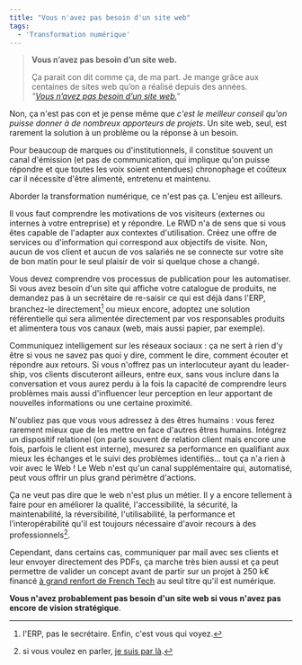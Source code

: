 ```yaml
---
title: "Vous n'avez pas besoin d'un site web"
tags:
  - 'Transformation numérique'
---
```


> **Vous n’avez pas besoin d’un site web.**
>
> Ça parait con dit comme ça, de ma part. Je mange grâce aux centaines de sites
> web qu’on a réalisé depuis des années.  
> <cite>"[Vous n’avez pas besoin d’un site web.](http://fuuuccckkk.tumblr.com/post/141622101754/vous-navez-pas-besoin-dun-site-web)"</cite>

Non, ça n'est pas con et je pense même que _c'est le meilleur conseil qu'on
puisse donner à de nombreux apporteurs de projets_. Un site web, seul, est
rarement la solution à un problème ou la réponse à un besoin.

Pour beaucoup de marques ou d'institutionnels, il constitue souvent un canal
d'émission (et pas de communication, qui implique qu'on puisse répondre et que
toutes les voix soient entendues) chronophage et coûteux car il nécessite d'être
alimenté, entretenu et maintenu.

Aborder la transformation numérique, ce n'est pas ça. L'enjeu est ailleurs.

Il vous faut comprendre les motivations de vos visiteurs (externes ou internes à
votre entreprise) et y répondre. Le RWD n'a de sens que si vous êtes capable de
l'adapter aux contextes d'utilisation. Créez une offre de services ou
d'information qui correspond aux objectifs de visite. Non, aucun de vos client
et aucun de vos salariés ne se connecte sur votre site de bon matin pour le seul
plaisir de voir si quelque chose a changé.

Vous devez comprendre vos processus de publication pour les automatiser. Si vous
avez besoin d'un site qui affiche votre catalogue de produits, ne demandez pas à
un secrétaire de re-saisir ce qui est déjà dans l'ERP, branchez-le
directement[^humour] ou mieux encore, adoptez une solution référentielle qui
sera alimentée directement par vos responsables produits et alimentera tous vos
canaux (web, mais aussi papier, par exemple).

[^humour]: l'ERP, pas le secrétaire. Enfin, c'est vous qui voyez.

Communiquez intelligement sur les réseaux sociaux : ça ne sert à rien d'y être
si vous ne savez pas quoi y dire, comment le dire, comment écouter et répondre
aux retours. Si vous n'offrez pas un interlocuteur ayant du
<span lang="en">leadership</span>, vos clients discuteront ailleurs, entre eux,
sans vous inclure dans la conversation et vous aurez perdu à la fois la capacité
de comprendre leurs problèmes mais aussi d'influencer leur perception en leur
apportant de nouvelles informations ou une certaine proximité.

N'oubliez pas que vous vous adressez à des êtres humains : vous ferez rarement
mieux que de les mettre en face d'autres êtres humains. Intégrez un dispositif
relationel (on parle souvent de relation client mais encore une fois, parfois le
client est interne), mesurez sa performance en qualifiant aux mieux les échanges
et le suivi des problèmes identifiés… tout ça n'a rien à voir avec le Web ! Le
Web n'est qu'un canal supplémentaire qui, automatisé, peut vous offrir un plus
grand périmètre d'actions.

Ça ne veut pas dire que le web n'est plus un métier. Il y a encore tellement à
faire pour en améliorer la qualité, l'accessibilité, la sécurité, la
maintenabilité, la réversibilité, l'utilisabilité, la performance et
l'interopérabilité qu'il est toujours nécessaire d'avoir recours à des
professionnels[^clever].

[^clever]: si vous voulez en parler,
  [je suis par là](https://www.clever-age.com/fr/briefez-nous/).

Cependant, dans certains cas, communiquer par mail avec ses clients et leur
envoyer directement des PDFs, ça marche très bien aussi et ça peut permettre de
valider un concept avant de partir sur un projet à 250 k€ financé
[à grand renfort de French Tech](http://www.frenchtech.co/a-propos) au seul
titre qu'il est numérique.

**Vous n'avez probablement pas besoin d'un site web si vous n'avez pas encore de
vision stratégique**.
